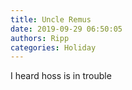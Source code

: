 ```yaml
---
title: Uncle Remus
date: 2019-09-29 06:50:05
authors: Ripp
categories: Holiday
---
```


 I heard hoss is in trouble